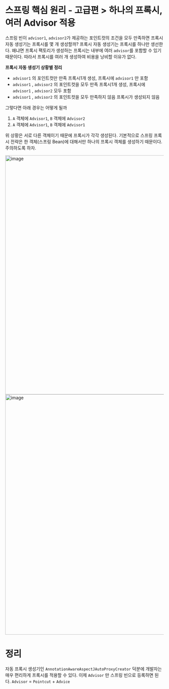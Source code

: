 # 스프링 핵심 원리 - 고급편 > 하나의 프록시, 여러 Advisor 적용
스프링 빈이 `advisor1`, `advisor2`가 제공하는 포인트컷의 조건을 모두 만족하면 프록시 자동 생성기는 프록시를 몇 개 생성할까?
프록시 자동 생성기는 프록시를 하나만 생선한다. 왜냐면 프록시 팩토리가 생성하는 프록시는 내부에 여러 `advisor`를 포함할 수 있기 때문이다.
따라서 프록시를 여러 개 생성하여 비용을 낭비할 이유가 없다.

**프록시 자동 생성기 상황별 정리**
- `advisor1` 의 포인트컷만 만족 프록시1개 생성, 프록시에 `advisor1` 만 포함
- `advisor1` , `advisor2` 의 포인트컷을 모두 만족 프록시1개 생성, 프록시에 `advisor1` , `advisor2` 모두 포함
- `advisor1` , `advisor2` 의 포인트컷을 모두 만족하지 않음 프록시가 생성되지 않음

그렇다면 아래 경우는 어떻게 될까
1. `A` 객체에 `Advisor1`, `B` 객체에 `Advisor2`
2. `A` 객체에 `Advisor1`, `B` 객체에 `Advisor1`

위 상황은 서로 다른 객체이기 때문에 프록시가 각각 생성된다. 기본적으로 스프링 프록시 전략은 한 객체(스프링 Bean)에 대해서만 하나의 프록시 객체를 생성하기 때문이다. 주의하도록 하자.

<img width="760" alt="image" src="https://github.com/user-attachments/assets/de76510c-37c5-45fb-a972-561bfb701d98">

<img width="764" alt="image" src="https://github.com/user-attachments/assets/2a177a7c-f6a4-4d3c-8d9d-2d1f7870cffe">

# 정리
자동 프록시 생성기인 `AnnotationAwareAspectJAutoProxyCreator` 덕분에 개발자는 매우 편리하게 프록시를 적용할 수 있다. 
이제 `Advisor` 만 스프링 빈으로 등록하면 된다.
`Advisor` = `Pointcut` + `Advice`
